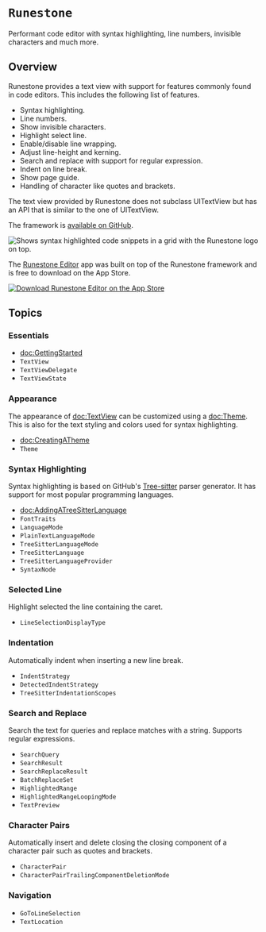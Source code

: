 # ``Runestone``

Performant code editor with syntax highlighting, line numbers, invisible characters and much more.

## Overview

Runestone provides a text view with support for features commonly found in code editors. This includes the following list of features.

- Syntax highlighting.
- Line numbers.
- Show invisible characters.
- Highlight select line.
- Enable/disable line wrapping.
- Adjust line-height and kerning.
- Search and replace with support for regular expression.
- Indent on line break.
- Show page guide.
- Handling of character like quotes and brackets.

The text view provided by Runestone does not subclass UITextView but has an API that is similar to the one of UITextView.

The framework is [available on GitHub](https://github.com/simonbs/runestone).

![Shows syntax highlighted code snippets in a grid with the Runestone logo on top.](hero.png)

The [Runestone Editor](https://apps.apple.com/us/app/runestone-editor/id1548193893) app was built on top of the Runestone framework and is free to download on the App Store.

[![Download Runestone Editor on the App Store](app-store-download.png)](https://apps.apple.com/us/app/runestone-editor/id1548193893)

## Topics

### Essentials

- <doc:GettingStarted>
- ``TextView``
- ``TextViewDelegate``
- ``TextViewState``

### Appearance

The appearance of <doc:TextView> can be customized using a <doc:Theme>. This is also for the text styling and colors used for syntax highlighting.

- <doc:CreatingATheme>
- ``Theme``

### Syntax Highlighting

Syntax highlighting is based on GitHub's [Tree-sitter](https://github.com/tree-sitter/tree-sitter) parser generator. It has support for most popular programming languages.

- <doc:AddingATreeSitterLanguage>
- ``FontTraits``
- ``LanguageMode``
- ``PlainTextLanguageMode``
- ``TreeSitterLanguageMode``
- ``TreeSitterLanguage``
- ``TreeSitterLanguageProvider``
- ``SyntaxNode``

### Selected Line

Highlight selected the line containing the caret.

- ``LineSelectionDisplayType``

### Indentation

Automatically indent when inserting a new line break.

- ``IndentStrategy``
- ``DetectedIndentStrategy``
- ``TreeSitterIndentationScopes``

### Search and Replace

Search the text for queries and replace matches with a string. Supports regular expressions.

- ``SearchQuery``
- ``SearchResult``
- ``SearchReplaceResult``
- ``BatchReplaceSet``
- ``HighlightedRange``
- ``HighlightedRangeLoopingMode``
- ``TextPreview``

### Character Pairs

Automatically insert and delete closing the closing component of a character pair such as quotes and brackets.

- ``CharacterPair``
- ``CharacterPairTrailingComponentDeletionMode``

### Navigation

- ``GoToLineSelection``
- ``TextLocation``
